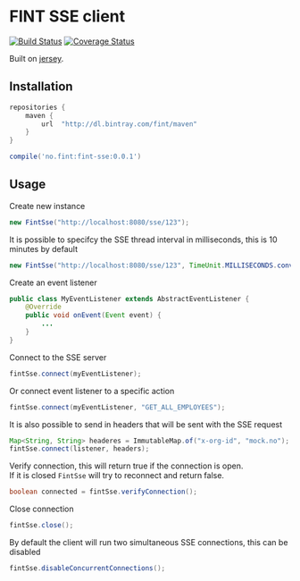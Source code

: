 # FINT SSE client

[![Build Status](https://travis-ci.org/FINTlibs/fint-sse.svg?branch=master)](https://travis-ci.org/FINTlibs/fint-sse)
[![Coverage Status](https://coveralls.io/repos/github/FINTlibs/fint-sse/badge.svg?branch=master)](https://coveralls.io/github/FINTlibs/fint-sse?branch=master)

Built on [jersey](https://jersey.github.io/documentation/latest/sse.html).

## Installation

```groovy
repositories {
    maven {
        url  "http://dl.bintray.com/fint/maven" 
    }
}

compile('no.fint:fint-sse:0.0.1')
```

## Usage

Create new instance
```java
new FintSse("http://localhost:8080/sse/123");
```

It is possible to specifcy the SSE thread interval in milliseconds, this is 10 minutes by default
```java
new FintSse("http://localhost:8080/sse/123", TimeUnit.MILLISECONDS.convert(20, TimeUnit.MINUTES));
```

Create an event listener
```java
public class MyEventListener extends AbstractEventListener {
    @Override
    public void onEvent(Event event) {
        ...
    }
}
```

Connect to the SSE server
```java
fintSse.connect(myEventListener);
```

Or connect event listener to a specific action
```java
fintSse.connect(myEventListener, "GET_ALL_EMPLOYEES");
```

It is also possible to send in headers that will be sent with the SSE request
```java
Map<String, String> headeres = ImmutableMap.of("x-org-id", "mock.no");
fintSse.connect(listener, headers);
```

Verify connection, this will return true if the connection is open.  
If it is closed `FintSse` will try to reconnect and return false.
```java
boolean connected = fintSse.verifyConnection();
```

Close connection
```java
fintSse.close();
```

By default the client will run two simultaneous SSE connections, this can be disabled
```java
fintSse.disableConcurrentConnections();
```